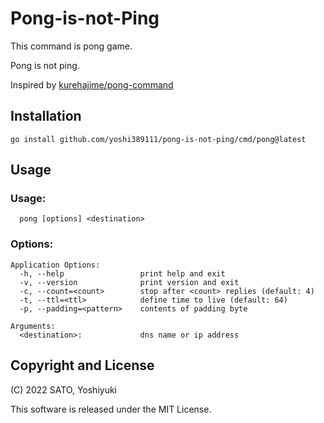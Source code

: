 # Pong-is-not-Ping

This command is pong game.

Pong is not ping.

Inspired by [kurehajime/pong-command](https://github.com/kurehajime/pong-command)

## Installation

```
go install github.com/yoshi389111/pong-is-not-ping/cmd/pong@latest
```

## Usage

### Usage:

```
  pong [options] <destination>
```

### Options:

```
Application Options:
  -h, --help                 print help and exit
  -v, --version              print version and exit
  -c, --count=<count>        stop after <count> replies (default: 4)
  -t, --ttl=<ttl>            define time to live (default: 64)
  -p, --padding=<pattern>    contents of padding byte

Arguments:
  <destination>:             dns name or ip address
```

## Copyright and License

(C) 2022 SATO, Yoshiyuki

This software is released under the MIT License.
